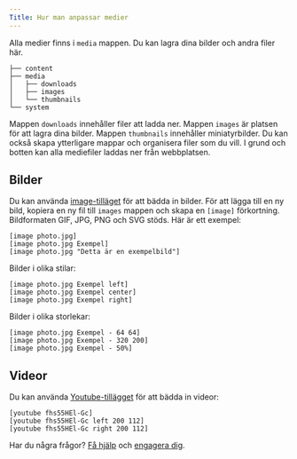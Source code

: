 ```yaml
---
Title: Hur man anpassar medier
---
```

Alla medier finns i `media` mappen. Du kan lagra dina bilder och andra filer här. 

    ├── content
    ├── media
    │   ├── downloads
    │   ├── images
    │   └── thumbnails
    └── system

Mappen `downloads` innehåller filer att ladda ner. Mappen `images` är platsen för att lagra dina bilder. Mappen `thumbnails` innehåller miniatyrbilder. Du kan också skapa ytterligare mappar och organisera filer som du vill. I grund och botten kan alla mediefiler laddas ner från webbplatsen. 

## Bilder

Du kan använda [image-tilläget](https://github.com/datenstrom/yellow-extensions/tree/master/source/image/README-sv.md) för att bädda in bilder. För att lägga till en ny bild, kopiera en ny fil till `images` mappen och skapa en `[image]` förkortning. Bildformaten GIF, JPG, PNG och SVG stöds. Här är ett exempel:

    [image photo.jpg]
    [image photo.jpg Exempel]
    [image photo.jpg "Detta är en exempelbild"]

Bilder i olika stilar:

    [image photo.jpg Exempel left]
    [image photo.jpg Exempel center]
    [image photo.jpg Exempel right]

Bilder i olika storlekar:

    [image photo.jpg Exempel - 64 64]
    [image photo.jpg Exempel - 320 200]
    [image photo.jpg Exempel - 50%]

## Videor

Du kan använda [Youtube-tillägget](https://github.com/datenstrom/yellow-extensions/tree/master/source/youtube/README-sv.md) för att bädda in videor: 

    [youtube fhs55HEl-Gc]
    [youtube fhs55HEl-Gc left 200 112]
    [youtube fhs55HEl-Gc right 200 112]

Har du några frågor? [Få hjälp](.) och [engagera dig](contributing-guidelines).
